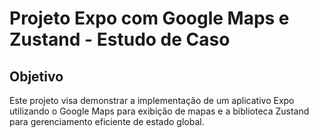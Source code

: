 # Projeto Expo com Google Maps e Zustand - Estudo de Caso

## Objetivo
Este projeto visa demonstrar a implementação de um aplicativo Expo utilizando o Google Maps para exibição de mapas e a biblioteca Zustand para gerenciamento eficiente de estado global.
